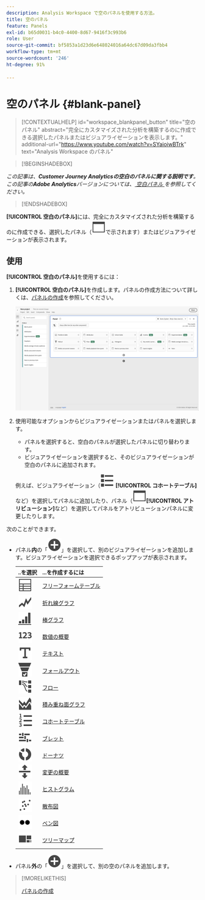 ```yaml
---
description: Analysis Workspace で空のパネルを使用する方法。
title: 空のパネル
feature: Panels
exl-id: b65d0031-b4c0-4400-8d67-9416f3c993b6
role: User
source-git-commit: bf5853a1d23d6e648024016a64dc67d09da3fbb4
workflow-type: tm+mt
source-wordcount: '246'
ht-degree: 91%

---
```


# 空のパネル {#blank-panel}

<!-- markdownlint-disable MD034 -->

>[!CONTEXTUALHELP]
>id="workspace_blankpanel_button"
>title="空のパネル"
>abstract="完全にカスタマイズされた分析を構築するのに作成できる選択したパネルまたはビジュアライゼーションを表示します。"
>additional-url="https://www.youtube.com/watch?v=SYaioiwBTrk" text="Analysis Workspace のパネル"

<!-- markdownlint-enable MD034 -->


>[!BEGINSHADEBOX]

*この記事は、**Customer Journey Analyticsの空白のパネルに関する説明です**。<br/> この記事の&#x200B;**Adobe Analytics**バージョンについては、[ 空白パネル ](https://experienceleague.adobe.com/en/docs/analytics/analyze/analysis-workspace/panels/blank-panel) を参照してください。*

>[!ENDSHADEBOX]


**[!UICONTROL 空白のパネル]**&#x200B;には、完全にカスタマイズされた分析を構築するのに作成できる、選択したパネル（![web ページ](/help/assets/icons/WebPage.svg)で示されます）またはビジュアライゼーションが表示されます。

## 使用

**[!UICONTROL 空白のパネル]**&#x200B;を使用するには：

1. **[!UICONTROL 空白のパネル]**&#x200B;を作成します。パネルの作成方法について詳しくは、[パネルの作成](panels.md#create-a-panel)を参照してください。

   ![パネルの作成](assets/create-panel.png)



1. 使用可能なオプションからビジュアライゼーションまたはパネルを選択します。


   * パネルを選択すると、空白のパネルが選択したパネルに切り替わります。
   * ビジュアライゼーションを選択すると、そのビジュアライゼーションが空白のパネルに追加されます。

   例えば、ビジュアライゼーション（![ViewList](/help/assets/icons/ViewList.svg) **[!UICONTROL コホートテーブル]**&#x200B;など）を選択してパネルに追加したり、パネル（![web ページ](/help/assets/icons/WebPage.svg)**[!UICONTROL アトリビューション]**&#x200B;など）を選択してパネルをアトリビューションパネルに変更したりします。



次のことができます。

* パネル&#x200B;**内**&#x200B;の「![AddCircle](/help/assets/icons/AddCircle.svg)」を選択して、別のビジュアライゼーションを追加します。ビジュアライゼーションを選択できるポップアップが表示されます。

  | ..を選択 | ...を作成するには |
  |---|---|
  | ![テーブル](/help/assets/icons/Table.svg) | [フリーフォームテーブル](/help/analysis-workspace/visualizations/freeform-table/freeform-table.md) |
  | ![折れ線グラフ](/help/assets/icons/GraphTrend.svg) | [折れ線グラフ](/help/analysis-workspace/visualizations/line.md) |
  | ![GraphBarVertical](/help/assets/icons/GraphBarVertical.svg) | [棒グラフ](/help/analysis-workspace/visualizations/bar.md) |
  | ![123](/help/assets/icons/123.svg) | [数値の概要](/help/analysis-workspace/visualizations/summary-number-change.md) |
  | ![テキスト](/help/assets/icons/Text.svg) | [テキスト](/help/analysis-workspace/visualizations/text.md) |
  | ![ConversionFunnel](/help/assets/icons/ConversionFunnel.svg) | [フォールアウト](/help/analysis-workspace/visualizations/fallout/fallout-flow.md) |
  | ![ワークフロー](/help/assets/icons/GraphPathing.svg) | [フロー](/help/analysis-workspace/visualizations/c-flow/flow.md) |
  | ![GraphAreaStacked](/help/assets/icons/GraphAreaStacked.svg) | [積み重ね面グラフ](/help/analysis-workspace/visualizations/area.md) |
  | ![TextNumbered](/help/assets/icons/TextNumbered.svg) | [コホートテーブル](/help/analysis-workspace/visualizations/cohort-table/t-cohort.md) |
  | ![GraphBullet](/help/assets/icons/GraphBullet.svg) | [ブレット](/help/analysis-workspace/visualizations/bullet-graph.md) |
  | ![GraphDonut](/help/assets/icons/GraphDonut.svg) | [ドーナツ](/help/analysis-workspace/visualizations/donut.md) |
  | ![MoveUpDown](/help/assets/icons/MoveUpDown.svg) | [変更の概要](/help/analysis-workspace/visualizations/summary-number-change.md) |
  | ![ヒストグラム](/help/assets/icons/Histogram.svg) | [ヒストグラム](/help/analysis-workspace/visualizations/histogram.md) |
  | ![GraphScatter](/help/assets/icons/GraphScatter.svg) | [散布図](/help/analysis-workspace/visualizations/scatterplot.md) |
  | ![タイプ](/help/assets/icons/TwoDots.svg) | [ベン図](/help/analysis-workspace/visualizations/venn.md) |
  | ![GraphTree](/help/assets/icons/GraphTree.svg) | [ツリーマップ](/help/analysis-workspace/visualizations/treemap.md) |

* パネル&#x200B;**外**&#x200B;の「![AddCircle](/help/assets/icons/AddCircle.svg)」を選択して、別の空のパネルを追加します。


>[!MORELIKETHIS]
>
>[パネルの作成](/help/analysis-workspace/c-panels/panels.md#create-a-panel)
>
